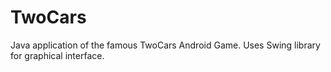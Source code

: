 # TwoCars
Java application of the famous TwoCars Android Game. Uses Swing library for graphical interface. 

